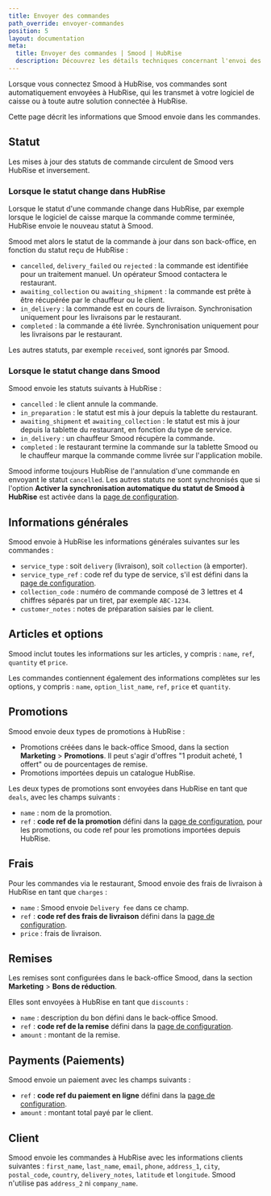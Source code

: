 ```yaml
---
title: Envoyer des commandes
path_override: envoyer-commandes
position: 5
layout: documentation
meta:
  title: Envoyer des commandes | Smood | HubRise
  description: Découvrez les détails techniques concernant l'envoi des commandes de Smood à HubRise, et quels champs sont transmis ou non.
---
```


Lorsque vous connectez Smood à HubRise, vos commandes sont automatiquement envoyées à HubRise, qui les transmet à votre logiciel de caisse ou à toute autre solution connectée à HubRise.

Cette page décrit les informations que Smood envoie dans les commandes.

## Statut

Les mises à jour des statuts de commande circulent de Smood vers HubRise et inversement.

### Lorsque le statut change dans HubRise

Lorsque le statut d'une commande change dans HubRise, par exemple lorsque le logiciel de caisse marque la commande comme terminée, HubRise envoie le nouveau statut à Smood.

Smood met alors le statut de la commande à jour dans son back-office, en fonction du statut reçu de HubRise :

- `cancelled`, `delivery_failed` ou `rejected` : la commande est identifiée pour un traitement manuel. Un opérateur Smood contactera le restaurant.
- `awaiting_collection` ou `awaiting_shipment` : la commande est prête à être récupérée par le chauffeur ou le client.
- `in_delivery` : la commande est en cours de livraison. Synchronisation uniquement pour les livraisons par le restaurant.
- `completed` : la commande a été livrée. Synchronisation uniquement pour les livraisons par le restaurant.

Les autres statuts, par exemple `received`, sont ignorés par Smood.

### Lorsque le statut change dans Smood

Smood envoie les statuts suivants à HubRise :

- `cancelled` : le client annule la commande.
- `in_preparation` : le statut est mis à jour depuis la tablette du restaurant.
- `awaiting_shipment` et `awaiting_collection` : le statut est mis à jour depuis la tablette du restaurant, en fonction du type de service.
- `in_delivery` : un chauffeur Smood récupère la commande.
- `completed` : le restaurant termine la commande sur la tablette Smood ou le chauffeur marque la commande comme livrée sur l'application mobile.

Smood informe toujours HubRise de l'annulation d'une commande en envoyant le statut `cancelled`. Les autres statuts ne sont synchronisés que si l'option **Activer la synchronisation automatique du statut de Smood à HubRise** est activée dans la [page de configuration](/apps/smood/configuration#synchronisation-settings).

## Informations générales

Smood envoie à HubRise les informations générales suivantes sur les commandes :

- `service_type` : soit `delivery` (livraison), soit `collection` (à emporter).
- `service_type_ref` : code ref du type de service, s'il est défini dans la [page de configuration](/apps/smood/configuration#service-types).
- `collection_code` : numéro de commande composé de 3 lettres et 4 chiffres séparés par un tiret, par exemple `ABC-1234`.
- `customer_notes` : notes de préparation saisies par le client.

## Articles et options

Smood inclut toutes les informations sur les articles, y compris : `name`, `ref`, `quantity` et `price`.

Les commandes contiennent également des informations complètes sur les options, y compris : `name`, `option_list_name`, `ref`, `price` et `quantity`.

## Promotions

Smood envoie deux types de promotions à HubRise :

- Promotions créées dans le back-office Smood, dans la section **Marketing** > **Promotions**. Il peut s'agir d'offres "1 produit acheté, 1 offert" ou de pourcentages de remise.
- Promotions importées depuis un catalogue HubRise.

Les deux types de promotions sont envoyées dans HubRise en tant que `deals`, avec les champs suivants :

- `name` : nom de la promotion.
- `ref` : **code ref de la promotion** défini dans la [page de configuration](/apps/smood/configuration#discounts), pour les promotions, ou code ref pour les promotions importées depuis HubRise.

## Frais

Pour les commandes via le restaurant, Smood envoie des frais de livraison à HubRise en tant que `charges` :

- `name` : Smood envoie `Delivery fee` dans ce champ.
- `ref` : **code ref des frais de livraison** défini dans la [page de configuration](/apps/smood/configuration#charges).
- `price` : frais de livraison.

## Remises

Les remises sont configurées dans le back-office Smood, dans la section **Marketing** > **Bons de réduction**.

Elles sont envoyées à HubRise en tant que `discounts` :

- `name` : description du bon défini dans le back-office Smood.
- `ref` : **code ref de la remise** défini dans la [page de configuration](/apps/smood/configuration#discounts).
- `amount` : montant de la remise.

## Payments (Paiements)

Smood envoie un paiement avec les champs suivants :

- `ref` : **code ref du paiement en ligne** défini dans la [page de configuration](/apps/smood/configuration#payments).
- `amount` : montant total payé par le client.

## Client

Smood envoie les commandes à HubRise avec les informations clients suivantes : `first_name`, `last_name`, `email`, `phone`, `address_1`, `city`, `postal_code`, `country`, `delivery_notes`, `latitude` et `longitude`. Smood n'utilise pas `address_2` ni `company_name`.
